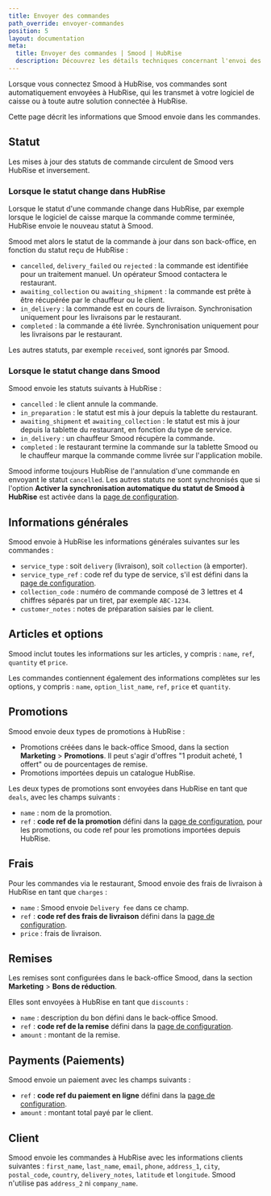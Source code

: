 ```yaml
---
title: Envoyer des commandes
path_override: envoyer-commandes
position: 5
layout: documentation
meta:
  title: Envoyer des commandes | Smood | HubRise
  description: Découvrez les détails techniques concernant l'envoi des commandes de Smood à HubRise, et quels champs sont transmis ou non.
---
```


Lorsque vous connectez Smood à HubRise, vos commandes sont automatiquement envoyées à HubRise, qui les transmet à votre logiciel de caisse ou à toute autre solution connectée à HubRise.

Cette page décrit les informations que Smood envoie dans les commandes.

## Statut

Les mises à jour des statuts de commande circulent de Smood vers HubRise et inversement.

### Lorsque le statut change dans HubRise

Lorsque le statut d'une commande change dans HubRise, par exemple lorsque le logiciel de caisse marque la commande comme terminée, HubRise envoie le nouveau statut à Smood.

Smood met alors le statut de la commande à jour dans son back-office, en fonction du statut reçu de HubRise :

- `cancelled`, `delivery_failed` ou `rejected` : la commande est identifiée pour un traitement manuel. Un opérateur Smood contactera le restaurant.
- `awaiting_collection` ou `awaiting_shipment` : la commande est prête à être récupérée par le chauffeur ou le client.
- `in_delivery` : la commande est en cours de livraison. Synchronisation uniquement pour les livraisons par le restaurant.
- `completed` : la commande a été livrée. Synchronisation uniquement pour les livraisons par le restaurant.

Les autres statuts, par exemple `received`, sont ignorés par Smood.

### Lorsque le statut change dans Smood

Smood envoie les statuts suivants à HubRise :

- `cancelled` : le client annule la commande.
- `in_preparation` : le statut est mis à jour depuis la tablette du restaurant.
- `awaiting_shipment` et `awaiting_collection` : le statut est mis à jour depuis la tablette du restaurant, en fonction du type de service.
- `in_delivery` : un chauffeur Smood récupère la commande.
- `completed` : le restaurant termine la commande sur la tablette Smood ou le chauffeur marque la commande comme livrée sur l'application mobile.

Smood informe toujours HubRise de l'annulation d'une commande en envoyant le statut `cancelled`. Les autres statuts ne sont synchronisés que si l'option **Activer la synchronisation automatique du statut de Smood à HubRise** est activée dans la [page de configuration](/apps/smood/configuration#synchronisation-settings).

## Informations générales

Smood envoie à HubRise les informations générales suivantes sur les commandes :

- `service_type` : soit `delivery` (livraison), soit `collection` (à emporter).
- `service_type_ref` : code ref du type de service, s'il est défini dans la [page de configuration](/apps/smood/configuration#service-types).
- `collection_code` : numéro de commande composé de 3 lettres et 4 chiffres séparés par un tiret, par exemple `ABC-1234`.
- `customer_notes` : notes de préparation saisies par le client.

## Articles et options

Smood inclut toutes les informations sur les articles, y compris : `name`, `ref`, `quantity` et `price`.

Les commandes contiennent également des informations complètes sur les options, y compris : `name`, `option_list_name`, `ref`, `price` et `quantity`.

## Promotions

Smood envoie deux types de promotions à HubRise :

- Promotions créées dans le back-office Smood, dans la section **Marketing** > **Promotions**. Il peut s'agir d'offres "1 produit acheté, 1 offert" ou de pourcentages de remise.
- Promotions importées depuis un catalogue HubRise.

Les deux types de promotions sont envoyées dans HubRise en tant que `deals`, avec les champs suivants :

- `name` : nom de la promotion.
- `ref` : **code ref de la promotion** défini dans la [page de configuration](/apps/smood/configuration#discounts), pour les promotions, ou code ref pour les promotions importées depuis HubRise.

## Frais

Pour les commandes via le restaurant, Smood envoie des frais de livraison à HubRise en tant que `charges` :

- `name` : Smood envoie `Delivery fee` dans ce champ.
- `ref` : **code ref des frais de livraison** défini dans la [page de configuration](/apps/smood/configuration#charges).
- `price` : frais de livraison.

## Remises

Les remises sont configurées dans le back-office Smood, dans la section **Marketing** > **Bons de réduction**.

Elles sont envoyées à HubRise en tant que `discounts` :

- `name` : description du bon défini dans le back-office Smood.
- `ref` : **code ref de la remise** défini dans la [page de configuration](/apps/smood/configuration#discounts).
- `amount` : montant de la remise.

## Payments (Paiements)

Smood envoie un paiement avec les champs suivants :

- `ref` : **code ref du paiement en ligne** défini dans la [page de configuration](/apps/smood/configuration#payments).
- `amount` : montant total payé par le client.

## Client

Smood envoie les commandes à HubRise avec les informations clients suivantes : `first_name`, `last_name`, `email`, `phone`, `address_1`, `city`, `postal_code`, `country`, `delivery_notes`, `latitude` et `longitude`. Smood n'utilise pas `address_2` ni `company_name`.
